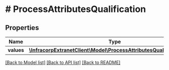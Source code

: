 # # ProcessAttributesQualification

## Properties

Name | Type | Description | Notes
------------ | ------------- | ------------- | -------------
**values** | [**\InfracorpExtranetClient\Model\ProcessAttributesQualificationValues**](ProcessAttributesQualificationValues.md) |  | [optional]

[[Back to Model list]](../../README.md#models) [[Back to API list]](../../README.md#endpoints) [[Back to README]](../../README.md)
